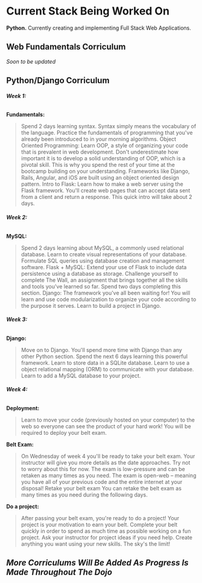 # Current Stack Being Worked On

**Python.** Currently creating and implementing Full Stack Web Applications.

## Web Fundamentals Corriculum

_Soon to be updated_

## Python/Django Corriculum

###### **_Week 1:_**

**Fundamentals:**

>Spend 2 days learning syntax. Syntax simply means the vocabulary of the language.
Practice the fundamentals of programming that you've already been introduced to in your morning algorithms.
Object Oriented Programming:
Learn OOP, a style of organizing your code that is prevalent in web development.
Don't underestimate how important it is to develop a solid understanding of OOP, which is a pivotal skill. This is why you spend the rest of your time at the bootcamp building on your understanding.
Frameworks like Django, Rails, Angular, and iOS are built using an object oriented design pattern.
Intro to Flask:
Learn how to make a web server using the Flask framework. You'll create web pages that can accept data sent from a client and return a response. This quick intro will take about 2 days.

###### **_Week 2:_**

**MySQL:**

>Spend 2 days learning about MySQL, a commonly used relational database.
Learn to create visual representations of your database.
Formulate SQL queries using database creation and management software.
Flask + MySQL:
Extend your use of Flask to include data persistence using a database as storage.
Challenge yourself to complete The Wall, an assignment that brings together all the skills and tools you've learned so far.
Spend two days completing this section.
Django:
The framework you've all been waiting for!
You will learn and use code modularization to organize your code according to the purpose it serves.
Learn to build a project in Django.

###### **_Week 3:_**

**Django:**

>Move on to Django. You'll spend more time with Django than any other Python section. Spend the next 6 days learning this powerful framework.
Learn to store data in a SQLite database.
Learn to use a object relational mapping (ORM) to communicate with your database.
Learn to add a MySQL database to your project.

###### **_Week 4:_**

**Deployment:**

>Learn to move your code (previously hosted on your computer) to the web so everyone can see the product of your hard work!
You will be required to deploy your belt exam.

**Belt Exam:**

>On Wednesday of week 4 you'll be ready to take your belt exam.
Your instructor will give you more details as the date approaches.
Try not to worry about this for now. The exam is low-pressure and can be retaken as many times as you need.
The exam is open-web – meaning you have all of your previous code and the entire internet at your disposal!
Retake your belt exam
You can retake the belt exam as many times as you need during the following days.

**Do a project:**

>After passing your belt exam, you're ready to do a project!
Your project is your motivation to earn your belt. Complete your belt quickly in order to spend as much time as possible working on a fun project. Ask your instructor for project ideas if you need help.
Create anything you want using your new skills. The sky's the limit!

## **_More Corriculums Will Be Added As Progress Is Made Throughout The Dojo_**
